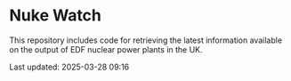 # Nuke Watch

This repository includes code for retrieving the latest information available on the output of EDF nuclear power plants in the UK.

Last updated: 2025-03-28 09:16